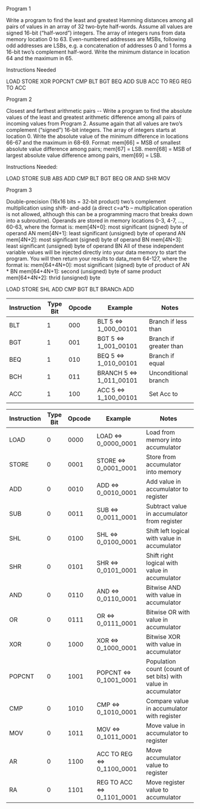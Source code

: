 





Program 1

Write a program to find the least and greatest Hamming
distances among all pairs of values in an array of 32 two-byte half-words. Assume all values are
signed 16-bit (“half-word”) integers. The array of integers runs from data memory location 0 to 63.
Even-numbered addresses are MSBs, following odd addresses are LSBs, e.g. a concatenation of
addresses 0 and 1 forms a 16-bit two’s complement half-word. Write the minimum distance in
location 64 and the maximum in 65.

Instructions Needed

LOAD 
STORE
XOR
POPCNT
CMP
BLT
BGT
BEQ
ADD
SUB
ACC TO REG
REG TO ACC






Program 2


Closest and farthest arithmetic pairs -- Write a program to find the absolute values of the least and
greatest arithmetic difference among all pairs of incoming values from Program 2. Assume again that
all values are two’s complement (“signed”) 16-bit integers. The array of integers starts at location 0.
Write the absolute value of the minimum difference in locations 66-67 and the maximum in 68-69.
Format: mem[66] = MSB of smallest absolute value difference among pairs; mem[67] = LSB.
mem[68] = MSB of largest absolute value difference among pairs, mem[69] = LSB.


Instructions Needed:

LOAD
STORE
SUB
ABS
ADD
CMP
BLT
BGT
BEQ
OR 
AND
SHR
MOV




Program 3

Double-precision (16x16 bits = 32-bit product) two’s complement multiplication using shift-
and-add (a direct c=a*b – multiplication operation is not allowed, although this can be a
programming macro that breaks down into a subroutine).
Operands are stored in memory locations 0-3, 4-7, ..., 60-63, where the format is:
mem[4N+0]: most significant (signed) byte of operand AN
mem[4N+1]: least significant (unsigned) byte of operand AN
mem[4N+2]: most significant (signed) byte of operand BN
mem[4N+3]: least significant (unsigned) byte of operand BN
All of these independent variable values will be injected directly into your data memory to start
the program.
You will then return your results to data_mem 64-127, where the format is:
mem[64+4N+0]: most significant (signed) byte of product of AN * BN
mem[64+4N+1]: second (unsigned) byte of same product
mem[64+4N+2]: thrid (unsigned) byte


LOAD
STORE
SHL
ADD
CMP
BGT
BLT
BRANCh
ADD




| Instruction | Type Bit | Opcode | Example             | Notes                                |
|-------------|----------|--------|---------------------|--------------------------------------|
| BLT         | 1        | 000    | BLT 5 ⇔ 1_000_00101 | Branch if less than                   |
| BGT         | 1        | 001    | BGT 5 ⇔ 1_001_00101 | Branch if greater than                |
| BEQ         | 1        | 010    | BEQ 5 ⇔ 1_010_00101 | Branch if equal                       |
| BCH         | 1        | 011    | BRANCH 5 ⇔ 1_011_00101 | Unconditional branch                  |
| ACC         | 1        | 100    | ACC 5 ⇔ 1_100_00101 | Set Acc to  |



| Instruction | Type Bit | Opcode | Example              | Notes                                   |
|-------------|----------|--------|----------------------|-----------------------------------------|
| LOAD        | 0        | 0000   | LOAD ⇔ 0_0000_0001   | Load from memory into accumulator       |
| STORE       | 0        | 0001   | STORE ⇔ 0_0001_0001  | Store from accumulator into memory      |
| ADD         | 0        | 0010   | ADD ⇔ 0_0010_0001    | Add value in accumulator to register   |
| SUB         | 0        | 0011   | SUB ⇔ 0_0011_0001    | Subtract value in accumulator from register |
| SHL         | 0        | 0100   | SHL ⇔ 0_0100_0001    | Shift left logical with value in accumulator |
| SHR         | 0        | 0101   | SHR ⇔ 0_0101_0001    | Shift right logical with value in accumulator |
| AND         | 0        | 0110   | AND ⇔ 0_0110_0001    | Bitwise AND with value in accumulator   |
| OR          | 0        | 0111   | OR ⇔ 0_0111_0001     | Bitwise OR with value in accumulator    |
| XOR         | 0        | 1000   | XOR ⇔ 0_1000_0001    | Bitwise XOR with value in accumulator   |
| POPCNT      | 0        | 1001   | POPCNT ⇔ 0_1001_0001 | Population count (count of set bits) with value in accumulator |
| CMP         | 0        | 1010   | CMP ⇔ 0_1010_0001    | Compare value in accumulator with register |
| MOV         | 0        | 1011   | MOV ⇔ 0_1011_0001    | Move value in accumulator to register   |
| AR          | 0        | 1100   | ACC TO REG ⇔ 0_1100_0001 | Move accumulator value to register |
| RA          | 0        | 1101   | REG TO ACC ⇔ 0_1101_0001 | Move register value to accumulator    |
